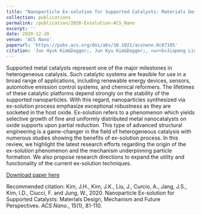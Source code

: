 ```yaml
---
title: "Nanoparticle Ex-solution for Supported Catalysts: Materials Design, Mechanism and Future Perspectives"
collection: publications
permalink: /publication/2020-Exsolution-ACS_Nano
excerpt: ''
date: 2020-12-28
venue: 'ACS Nano'
paperurl: 'https://pubs.acs.org/doi/abs/10.1021/acsnano.0c07105'
citation: 'Jun Hyuk Kim&Dagger;, Jun Kyu Kim&Dagger;, <u><b>Jiapeng Liu</b></u>&Dagger;, Antonino Curcio, Ji-Soo Jang, Il-Doo Kim, Francesco Ciucci*, and WooChul Jung*. (2021). &quot;Nanoparticle Ex-solution for Supported Catalysts: Materials Design, Mechanism and Future Perspectives.&quot; <i><b>ACS Nano</b></i>, 15(1), 81-110'
---
```

Supported metal catalysts represent one of the major milestones in heterogeneous catalysis. Such catalytic systems are feasible for use in a broad range of applications, including renewable energy devices, sensors, automotive emission control systems, and chemical reformers. The lifetimes of these catalytic platforms depend strongly on the stability of the supported nanoparticles. With this regard, nanoparticles synthesized via ex-solution process emphasize exceptional robustness as they are socketed in the host oxide. Ex-solution refers to a phenomenon which yields selective growth of fine and uniformly distributed metal nanocatalysts on oxide supports upon partial reduction. This type of advanced structural engineering is a game-changer in the field of heterogeneous catalysis with numerous studies showing the benefits of ex-solution process. In this review, we highlight the latest research efforts regarding the origin of the ex-solution phenomenon and the mechanism underpinning particle formation. We also propose research directions to expand the utility and functionality of the current ex-solution techniques.

[Download paper here](http://jiapeng-liu.github.io/files/JP-Liu_2020_Exsolution_ACS-Nano.pdf)

Recommended citation: Kim, J.H., Kim, J.K., Liu, J., Curcio, A., Jang, J.S., Kim, I.D., Ciucci, F. and Jung, W., 2020. Nanoparticle Ex-solution for Supported Catalysts: Materials Design, Mechanism and Future Perspectives. <i>ACS Nano.</i>, 15(1), 81-110.